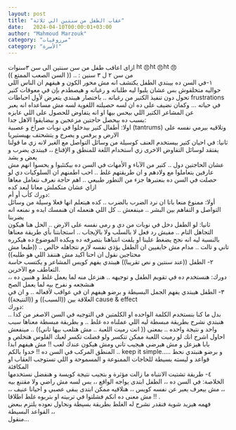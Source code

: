 ```yaml
---
layout: post
title: "عقاب الطفل من سنتين الي ثلاثة"
date:   2024-04-10T00:00:01+03:00
author: "Mahmoud Marzouk"
category: "مرزوقيات"
category: "الأسرة"
---
```



ازاى اعاقب طفل من سن سنتين الى سن ٣سنوات
<img src="media/image1.png" style="width:0.16806in;height:0.16806in"
alt="https://static.xx.fbcdn.net/images/emoji.php/v9/f65/1.5/16/1f620.png" />😠<img src="media/image1.png" style="width:0.16806in;height:0.16806in"
alt="https://static.xx.fbcdn.net/images/emoji.php/v9/f65/1.5/16/1f620.png" />😠<img src="media/image1.png" style="width:0.16806in;height:0.16806in"
alt="https://static.xx.fbcdn.net/images/emoji.php/v9/f65/1.5/16/1f620.png" />😠  
من سن ٢ ل ٣ سنين : .. (( السن الصعب الممتع ))  
١-في السن ده بيبتدي الطفل يكتشف
انه مش محور الكون و هيفهم ان الناس اللي حواليه متخلقوش بس عشان يلبوا ليه
طلباته و رغباته و هيصطدم بإن في معوقات كتير تحول دون تنفيذ الكتير من
رغباته .. باختصار هيبتدي يتعرض لأول احباطات frustrations
في حياته ... وكمان نضيف على ده ان لسه حصيلته اللغوية لسه
مش مساعداه انه يعبر عن المشاعر الكتير اللي بيحس بيها او انه يتفاوض
للحصول على اللي عايزه  
بسبب ده بيحصل حاجتين مزعجين و بيضايقوا الاهل
جدا:  
اولا: أطفال كتير بيدخلوا في نوبات صراخ و عصبية
(tantrums) وتلاقيه بيرمي نفسه على الارض و يرفس و يصرخ و
يتشحتف بهيستيريا  
ثانيا: في احيان كتير بيستخدم العنف كوسيلة من وسائل
التواصل مع الغير لانه زي ما قولنا يفتقد لوسائل التفاوض الاخرى زي استخدام
اللغة للمنطق و الإقناع ،، فيبتدي يضرب و يعض و يشد  
عشان الحاجتين دول .. كتير من الآباء و الأمهات في السن ده
بيكتئبوا و يحسوا انهم مش عارفين يتعاملوا مع ولادهم و ان طريقتهم غلط ..
احب اطمنهم ان السلوكيات دي لو حصلت في السن ده بنعتبرها جزء من التطور
طبيعي .. اهم حاجة نعرف نتعامل معاها ازاي عشان متكملش معانا لبعد
كده  
دورك كأب أو أم:  
أولا: ممنوع منعا باتا ان نرد الضرب بالضرب .. كده هيتعلم
انها فعلا وسيلة من وسائل التواصل و التفاهم بين البشر .. مينفعش .. كل
اللي هنعمله ان هنمسك ايده و نمنعه انه يضربنا  
ثانيا: لو الطفل دخل في نوبات من دي و رمى نفسه على
الارض .. الحل هنا هيكون التجاهل التام .. مفيش رد
فعل لا بالسلب ولا بالإيجاب .. استجابتنا بأي طريقة
معناها بالنسبة ليه انه نجح يضغط علينا او يلفت انتباهنا بتصرفه ده وبكده
الموضوع ده هيكرره تاني و تالت .. مدام مش خايفيين ان الطفل يؤذي نفسه لازم
نتجاهله خالص .. ((طبعا مش محتاجين نقول ان احنا اكيد مش هننفذ اللي هو
طلبه))  
٢- الطفل ((عند سنتين و نص
تقريبا)) هيبتدي يفهم كويس المشاعر و يكتسب حاسة التعاطف مع
الآخرين.  
دورك: هنستخدم ده في تقويم الطفل و توجيهه .. هنزعل منه
لما يعمل غلط و هنبين ده ،، هنشجعه و نفرح بيه لما يعمل الصح  
٣- الطفل هيبتدي يفهم الجمل
البسيطة و برضو هيفهم ان في عواقب لأفعاله .. و ان في العلاقة بين
((السبب)) و ((النتيجة)) cause & effect  
دورك:  
بدل ما كنا بنستخدم الكلمة الواحده او الكلمتين في التوجيه
في السن الاصغر من كدا .. هنبتدي نشرح بطريقة مبسطة ليه اللي عملناه ده غلط
.. و بطريقة مبسطة معناها سبب واحد و نتيجة واحده .. بمعنى (( انت رميت
اللعبة .. مش هتلعب بيها تاني)) .. مينفعش احاول اشرح انك لو رميت اللعبة
ممكن تتكسر ولو فضلت تكسر لعبك الفلوس هتخلص و بابا هيزعل و مش هيرضى هيجيب
تاني ومش هيكون عندك لعب !! مش هيفهم ابدا المنطق المركب في السن ده !!
خدوا بالكم .. keep it simple..... و برضو هنبتدي
نحط قواعد و ليسته بسيطة للحاجات الممنوعة و المسموحة و اللي تستوجب العقاب
او المكافئة  
٤- طريقة تشتيت الانتباه ما زالت
مؤثرة و بتجيب نتيجة كويسة و هنفضل نستخدمها  
الخلاصة: في السن ده ،، الطفل ابتدى يواجه الواقع ،، بس
لسه مش راضي ولا مقتنع بيه ،، مش بيعرف يعبر عن نفسه كويس ،، هنلاقيه ممكن
ابتدى يبقى عصبي و احيانا عنيف ،، مش معنى ده انكم فشلتوا في تربيته او
بتربوه غلط اطلاقا !! .  
فهمه هيزيد شوية فنقدر نشرح له الغلط بطريقة بسيطة ونحاول
نعوده يلتزم ببعض القواعد البسيطة ،،  
منقول...
